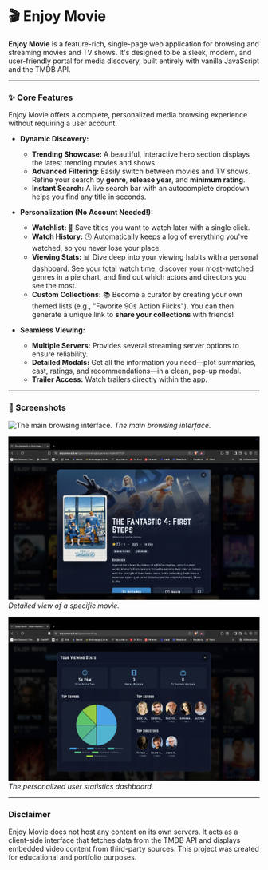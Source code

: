 # 🎬 Enjoy Movie

**Enjoy Movie** is a feature-rich, single-page web application for browsing and streaming movies and TV shows. It's designed to be a sleek, modern, and user-friendly portal for media discovery, built entirely with vanilla JavaScript and the TMDB API.

---

### ✨ Core Features

Enjoy Movie offers a complete, personalized media browsing experience without requiring a user account.

* **Dynamic Discovery:**
    * **Trending Showcase:** A beautiful, interactive hero section displays the latest trending movies and shows.
    * **Advanced Filtering:** Easily switch between movies and TV shows. Refine your search by **genre**, **release year**, and **minimum rating**.
    * **Instant Search:** A live search bar with an autocomplete dropdown helps you find any title in seconds.

* **Personalization (No Account Needed!):**
    * **Watchlist:** 🔖 Save titles you want to watch later with a single click.
    * **Watch History:** 🕓 Automatically keeps a log of everything you've watched, so you never lose your place.
    * **Viewing Stats:** 📊 Dive deep into your viewing habits with a personal dashboard. See your total watch time, discover your most-watched genres in a pie chart, and find out which actors and directors you see the most.
    * **Custom Collections:** 📚 Become a curator by creating your own themed lists (e.g., "Favorite 90s Action Flicks"). You can then generate a unique link to **share your collections** with friends!

* **Seamless Viewing:**
    * **Multiple Servers:** Provides several streaming server options to ensure reliability.
    * **Detailed Modals:** Get all the information you need—plot summaries, cast, ratings, and recommendations—in a clean, pop-up modal.
    * **Trailer Access:** Watch trailers directly within the app.

---

### 📸 Screenshots

![The main browsing interface.](Screenshots/main-screen.png)
*The main browsing interface.*

![Detailed view of a specific movie.](Screenshots/movie-detail.png)
*Detailed view of a specific movie.*

![The personalized user statistics dashboard.](Screenshots/stats.png)
*The personalized user statistics dashboard.*

---

### Disclaimer

Enjoy Movie does not host any content on its own servers. It acts as a client-side interface that fetches data from the TMDB API and displays embedded video content from third-party sources. This project was created for educational and portfolio purposes.
